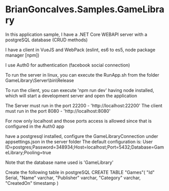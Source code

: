 # BrianGoncalves.Samples.GameLibrary
In this application sample, I have a .NET Core WEBAPI server with a postgreSQL database (CRUD methods)

I have a client in VueJS and WebPack (eslint, es6 to es5, node package manager [npm])

I use Auth0 for authentication (facebook social connection)

To run the server in linux, you can execute the RunApp.sh from the folder GameLibrary\Server\bin\Release

To run the client, you can execute 'npm run dev' having node installed, which will start a development server and open the application

The Server must run in the port 22200 - 'http://localhost:22200'
The client must run in the port 8080 - 'http://localhost:8080'

For now only localhost and those ports access is allowed since that is configured in the Auth0 app


have a postgresql installed, configure the GameLibraryConnection under appsettings.json in the server folder
The default configuration is:
User ID=postgres;Password=348934;Host=localhost;Port=5432;Database=GameLibrary;Pooling=true

Note that the database name used is 'GameLibrary'

Create the following table in postgreSQL
CREATE TABLE "Games"(
	"Id" Serial,
    "Name" varchar,
    "Publisher" varchar,
    "Category" varchar,
    "CreatedOn" timestamp
)
